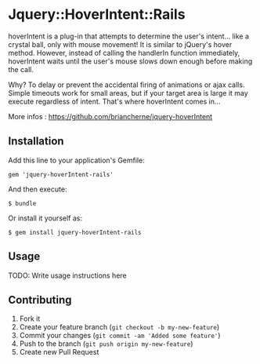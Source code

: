 # Jquery::HoverIntent::Rails

hoverIntent is a plug-in that attempts to determine the user's intent... like a crystal ball, only with mouse movement! It is similar to jQuery's hover method. However, instead of calling the handlerIn function immediately, hoverIntent waits until the user's mouse slows down enough before making the call.

Why? To delay or prevent the accidental firing of animations or ajax calls. Simple timeouts work for small areas, but if your target area is large it may execute regardless of intent. That's where hoverIntent comes in...

More infos : https://github.com/briancherne/jquery-hoverIntent

## Installation

Add this line to your application's Gemfile:

    gem 'jquery-hoverIntent-rails'

And then execute:

    $ bundle

Or install it yourself as:

    $ gem install jquery-hoverIntent-rails

## Usage

TODO: Write usage instructions here

## Contributing

1. Fork it
2. Create your feature branch (`git checkout -b my-new-feature`)
3. Commit your changes (`git commit -am 'Added some feature'`)
4. Push to the branch (`git push origin my-new-feature`)
5. Create new Pull Request
